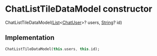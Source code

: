 


# ChatListTileDataModel constructor







ChatListTileDataModel([List](https:api.flutter.dev/flutter/dart-core/List-class.html)&lt;[ChatUser](../../models_chats_chat_user/ChatUser-class.md)\>? users, [String](https:api.flutter.dev/flutter/dart-core/String-class.html)? id)





## Implementation

```dart
ChatListTileDataModel(this.users, this.id);
```








